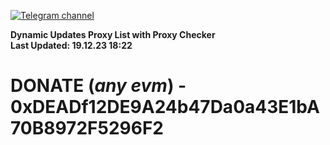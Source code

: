 [![Telegram channel](https://img.shields.io/endpoint?url=https://runkit.io/damiankrawczyk/telegram-badge/branches/master?url=https://t.me/n4z4v0d)](https://t.me/n4z4v0d) 

**Dynamic Updates Proxy List with Proxy Checker**  
**Last Updated: 19.12.23 18:22**

# DONATE (_any evm_) - 0xDEADf12DE9A24b47Da0a43E1bA70B8972F5296F2
